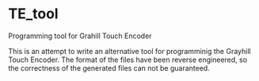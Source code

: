 # TE_tool
Programming tool for Grahill Touch Encoder

This is an attempt to write an alternative tool for programminig the Grayhill Touch Encoder.
The format of the files have been reverse engineered, so the correctness of the generated files can  not be guaranteed.

